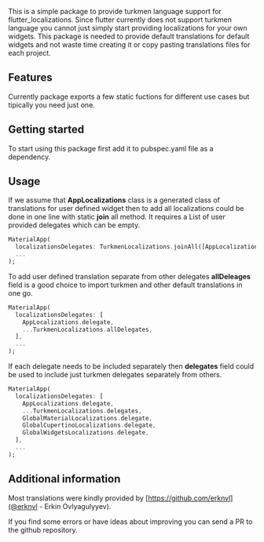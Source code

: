 
This is a simple package to provide turkmen language support for
flutter_localizations. Since flutter currently does not support turkmen language
you cannot just simply start providing localizations for your own widgets. This
package is needed to provide default translations for default widgets and not
waste time creating it or copy pasting translations files for each project.

## Features

Currently package exports a few static fuctions for different use cases but
tipically you need just one.

## Getting started

To start using this package first add it to pubspec.yaml file as a dependency.

## Usage

If we assume that **AppLocalizations** class is a generated class of
translations for user defined widget then to add all localizations could be done
in one line with static **join** all method. It requires a List of user provided
delegates which can be empty.

```dart
MaterialApp(
  localizationsDelegates: TurkmenLocalizations.joinAll([AppLocalizations.delegate]),
  ...
);

```

To add user defined translation separate from other delegates **allDeleages**
field is a good choice to import turkmen and other default translations in one
go.

```dart
MaterialApp(
  localizationsDelegates: [
    AppLocalizations.delegate,
    ...TurkmenLocalizations.allDelegates,
  ],
  ...
);

```

If each delegate needs to be included separately then **delegates** field could
be used to include just turkmen delegates separately from others.

```dart
MaterialApp(
  localizationsDelegates: [
    AppLocalizations.delegate,
    ...TurkmenLocalizations.delegates,
    GlobalMaterialLocalizations.delegate,
    GlobalCupertinoLocalizations.delegate,
    GlobalWidgetsLocalizations.delegate,
  ],
  ...
);

```

## Additional information

Most translations were kindly provided by [https://github.com/erknvl](@erknvl - Erkin Ovlyagulyyev).

If you find some errors or have ideas about improving you can send a PR to the
github repository.

